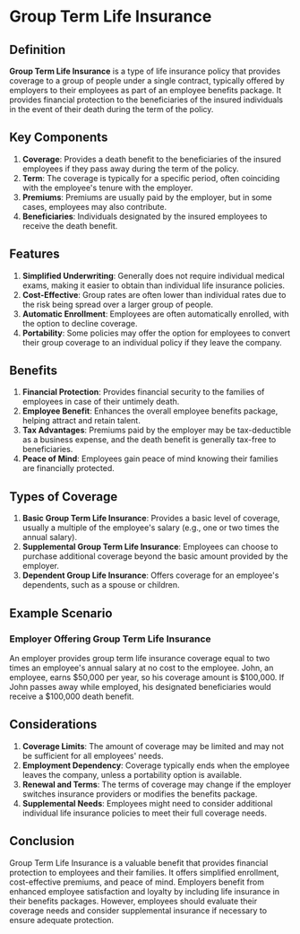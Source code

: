 # Group Term Life Insurance

## Definition
**Group Term Life Insurance** is a type of life insurance policy that provides coverage to a group of people under a single contract, typically offered by employers to their employees as part of an employee benefits package. It provides financial protection to the beneficiaries of the insured individuals in the event of their death during the term of the policy.

## Key Components
1. **Coverage**: Provides a death benefit to the beneficiaries of the insured employees if they pass away during the term of the policy.
2. **Term**: The coverage is typically for a specific period, often coinciding with the employee's tenure with the employer.
3. **Premiums**: Premiums are usually paid by the employer, but in some cases, employees may also contribute.
4. **Beneficiaries**: Individuals designated by the insured employees to receive the death benefit.

## Features
1. **Simplified Underwriting**: Generally does not require individual medical exams, making it easier to obtain than individual life insurance policies.
2. **Cost-Effective**: Group rates are often lower than individual rates due to the risk being spread over a larger group of people.
3. **Automatic Enrollment**: Employees are often automatically enrolled, with the option to decline coverage.
4. **Portability**: Some policies may offer the option for employees to convert their group coverage to an individual policy if they leave the company.

## Benefits
1. **Financial Protection**: Provides financial security to the families of employees in case of their untimely death.
2. **Employee Benefit**: Enhances the overall employee benefits package, helping attract and retain talent.
3. **Tax Advantages**: Premiums paid by the employer may be tax-deductible as a business expense, and the death benefit is generally tax-free to beneficiaries.
4. **Peace of Mind**: Employees gain peace of mind knowing their families are financially protected.

## Types of Coverage
1. **Basic Group Term Life Insurance**: Provides a basic level of coverage, usually a multiple of the employee's salary (e.g., one or two times the annual salary).
2. **Supplemental Group Term Life Insurance**: Employees can choose to purchase additional coverage beyond the basic amount provided by the employer.
3. **Dependent Group Life Insurance**: Offers coverage for an employee's dependents, such as a spouse or children.

## Example Scenario
### Employer Offering Group Term Life Insurance
An employer provides group term life insurance coverage equal to two times an employee's annual salary at no cost to the employee. John, an employee, earns $50,000 per year, so his coverage amount is $100,000. If John passes away while employed, his designated beneficiaries would receive a $100,000 death benefit.

## Considerations
1. **Coverage Limits**: The amount of coverage may be limited and may not be sufficient for all employees' needs.
2. **Employment Dependency**: Coverage typically ends when the employee leaves the company, unless a portability option is available.
3. **Renewal and Terms**: The terms of coverage may change if the employer switches insurance providers or modifies the benefits package.
4. **Supplemental Needs**: Employees might need to consider additional individual life insurance policies to meet their full coverage needs.

## Conclusion
Group Term Life Insurance is a valuable benefit that provides financial protection to employees and their families. It offers simplified enrollment, cost-effective premiums, and peace of mind. Employers benefit from enhanced employee satisfaction and loyalty by including life insurance in their benefits packages. However, employees should evaluate their coverage needs and consider supplemental insurance if necessary to ensure adequate protection.

